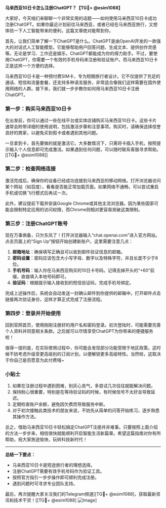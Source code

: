 **马来西亚10日卡怎么注册ChatGPT？【TG💪+ @esim1088】**

大家好，今天咱们来聊聊一个非常实用的话题——如何使用马来西亚10日卡成功注册ChatGPT。如果你最近计划前往马来西亚，或者已经在马来西亚旅行，又想体验一下人工智能带来的便利，这篇文章绝对能帮到你。

首先，让我们简单了解一下ChatGPT是什么。ChatGPT是由OpenAI开发的一款强大的对话式人工智能模型。它能够帮助用户回答问题、生成文本、提供创作灵感等。无论是学习、工作还是娱乐，ChatGPT都能成为你的得力助手。不过，要使用ChatGPT，你需要一个有效的手机号码来注册和验证账户。而马来西亚10日卡正是这样一个方便的选择。

马来西亚10日卡是一种预付费SIM卡，专为短期旅行者设计。它不仅提供了充足的通话、短信和流量套餐，还支持多种语言服务，非常适合像我们这样需要在国外使用网络的人群。接下来，我们就一步步教你如何用马来西亚10日卡注册ChatGPT。

### 第一步：购买马来西亚10日卡

在出发前，你可以通过一些在线平台或实体店铺购买马来西亚10日卡。这些卡片通常会附带详细的使用说明，包括激活步骤和注意事项。购买时，请确保选择信誉良好的商家，以避免买到假卡或者遇到其他问题。

一旦拿到卡，首先要做的就是激活它。大多数情况下，只需将卡插入手机，按照提示输入个人信息即可完成激活。如果遇到任何问题，可以随时联系客服寻求帮助。[[TG💪+ @esim1088]]

### 第二步：检查网络连接

激活完成后，确保你的设备已经成功连接到马来西亚的移动网络。打开浏览器访问某个网站（如百度），看看是否能正常加载页面。如果网络不通畅，可以尝试重启手机或切换飞行模式后再试一次。

此外，建议提前下载并安装Google Chrome或其他主流浏览器。因为某些国家可能会限制特定应用的访问权限，而Chrome则相对更容易突破这类限制。

### 第三步：注册ChatGPT账号

现在万事俱备，只欠东风了！打开浏览器输入“chat.openai.com”进入官方网站。点击页面上的“Sign Up”按钮开始创建新账户。这里需要注意几点：

1. **邮箱地址**：确保填写正确且可以收到邮件验证信息的邮箱。
2. **密码设置**：密码应该包含大小写字母、数字以及特殊字符，并且长度不少于8位。
3. **手机号码**：输入你在马来西亚购买的10日卡号码。记得去掉开头的“+60”前缀，直接填入本地号码即可。
4. **验证码**：根据提示输入接收到的短信验证码，完成手机号绑定。

完成上述操作后，系统会自动发送一封确认邮件到你提供的邮箱中。打开邮件点击链接再次验证身份，这样才算正式完成了注册流程。

### 第四步：登录并开始使用

回到官网首页，使用刚刚注册好的用户名和密码登录。初次登陆时，可能需要完善个人资料并同意相关条款。之后就可以尽情享受ChatGPT为你带来的便捷服务啦！

值得一提的是，在实际使用过程中，你可能会发现部分功能受限于地区政策。这时候不妨考虑升级至更高级别的订阅计划，以便解锁更多高级特性。当然啦，这取决于你自己是否愿意为此付费哦~

### 小贴士

1. 如果在注册过程中遇到困难，别灰心丧气，多尝试几次往往就能解决问题。
2. 保持耐心很重要，特别是在等待验证码的时候，有时候信号不太好会导致延迟。
3. 定期检查账户余额，避免因欠费而导致服务中断。
4. 对于初次接触此类技术的朋友来说，不妨先从简单的问答开始练习，逐步熟悉其操作方法。

总之，借助马来西亚10日卡轻松搞定ChatGPT注册并非难事。只要按照上面介绍的方法一步步来，相信很快就能顺利开启智能生活新篇章。希望这篇指南对你有所帮助，祝大家旅途愉快，玩转科技新时代！

---

**总结一下要点：**
- 马来西亚10日卡是短途旅行者的理想选择。
- 注册ChatGPT需要有效手机号码作为验证工具。
- 按照官方指引一步步操作即可顺利完成注册。
- 遇到问题时可寻求专业团队支持。

最后，再次提醒大家关注我们的Telegram频道[[TG💪+ @esim1088]，获取最新资讯和技术干货！[[TG💪+ @esim1088] ![Image](https://i.postimg.cc/4NQfJmqS/Snipaste-2025-05-13-00-14-12.png)]